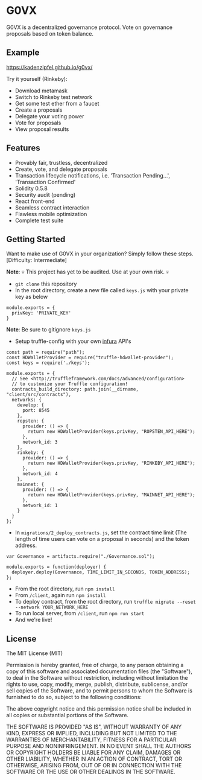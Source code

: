 # G0VX

G0VX is a decentralized governance protocol. Vote on governance proposals based on token balance.

## Example

https://kadenzipfel.github.io/g0vx/

Try it yourself (Rinkeby):
- Download metamask
- Switch to Rinkeby test network
- Get some test ether from a faucet
- Create a proposals
- Delegate your voting power
- Vote for proposals
- View proposal results

## Features

- Provably fair, trustless, decentralized
- Create, vote, and delegate proposals
- Transaction lifecycle notifications, i.e. 'Transaction Pending...', 'Transaction Confirmed'
- Solidity 0.5.8
- Security audit (pending)
- React front-end
- Seamless contract interaction
- Flawless mobile optimization
- Complete test suite

## Getting Started

Want to make use of G0VX in your organization? Simply follow these steps. 
[Difficulty: Intermediate]

**Note**: 💀 This project has yet to be audited. Use at your own risk. 💀 

- `git clone` this repository
- In the root directory, create a new file called `keys.js` with your private key as below
```
module.exports = {
  privKey: 'PRIVATE_KEY'
}
```
**Note**: Be sure to gitignore `keys.js`
- Setup truffle-config with your own [infura](https://infura.io/) API's
```
const path = require("path");
const HDWalletProvider = require("truffle-hdwallet-provider");
const keys = require('./keys');

module.exports = {
  // See <http://truffleframework.com/docs/advanced/configuration>
  // to customize your Truffle configuration!
  contracts_build_directory: path.join(__dirname, "client/src/contracts"),
  networks: {
    develop: {
      port: 8545
    },
    ropsten: {
      provider: () => {
        return new HDWalletProvider(keys.privKey, "ROPSTEN_API_HERE");
      },
      network_id: 3
    },
    rinkeby: {
      provider: () => {
        return new HDWalletProvider(keys.privKey, "RINKEBY_API_HERE");
      },
      network_id: 4
    },
    mainnet: {
      provider: () => {
        return new HDWalletProvider(keys.privKey, "MAINNET_API_HERE");
      },
      network_id: 1
    }
  }
};
```
- In `migrations/2_deploy_contracts.js`, set the contract time limit (The length of time users can vote on a proposal in seconds) and the token address.
```
var Governance = artifacts.require("./Governance.sol");

module.exports = function(deployer) {
  deployer.deploy(Governance, TIME_LIMIT_IN_SECONDS, TOKEN_ADDRESS);
};
```
- From the root directory, run `npm install`
- From `/client`, again run `npm install`
- To deploy contract, from the root directory, run `truffle migrate --reset --network YOUR_NETWORK_HERE`
- To run local server, from `/client`, run `npm run start`
- And we're live!

## License

The MIT License (MIT)

Permission is hereby granted, free of charge, to any person obtaining a copy
of this software and associated documentation files (the "Software"), to deal
in the Software without restriction, including without limitation the rights
to use, copy, modify, merge, publish, distribute, sublicense, and/or sell
copies of the Software, and to permit persons to whom the Software is
furnished to do so, subject to the following conditions:

The above copyright notice and this permission notice shall be included in all
copies or substantial portions of the Software.

THE SOFTWARE IS PROVIDED "AS IS", WITHOUT WARRANTY OF ANY KIND, EXPRESS OR
IMPLIED, INCLUDING BUT NOT LIMITED TO THE WARRANTIES OF MERCHANTABILITY,
FITNESS FOR A PARTICULAR PURPOSE AND NONINFRINGEMENT. IN NO EVENT SHALL THE
AUTHORS OR COPYRIGHT HOLDERS BE LIABLE FOR ANY CLAIM, DAMAGES OR OTHER
LIABILITY, WHETHER IN AN ACTION OF CONTRACT, TORT OR OTHERWISE, ARISING FROM,
OUT OF OR IN CONNECTION WITH THE SOFTWARE OR THE USE OR OTHER DEALINGS IN THE
SOFTWARE.